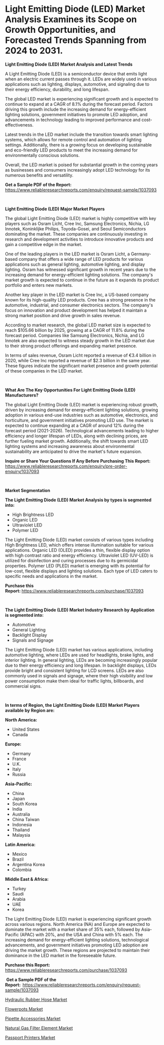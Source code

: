 <p><h1>Light Emitting Diode (LED) Market Analysis Examines its Scope on Growth Opportunities, and Forecasted Trends Spanning from 2024 to 2031.</h1></p><p><strong>Light Emitting Diode (LED) Market Analysis and Latest Trends</strong></p>
<p><p>A Light Emitting Diode (LED) is a semiconductor device that emits light when an electric current passes through it. LEDs are widely used in various applications such as lighting, displays, automotive, and signaling due to their energy efficiency, durability, and long lifespan.</p><p>The global LED market is experiencing significant growth and is expected to continue to expand at a CAGR of 8.1% during the forecast period. Factors driving this growth include the increasing demand for energy-efficient lighting solutions, government initiatives to promote LED adoption, and advancements in technology leading to improved performance and cost-effectiveness.</p><p>Latest trends in the LED market include the transition towards smart lighting systems, which allows for remote control and automation of lighting settings. Additionally, there is a growing focus on developing sustainable and eco-friendly LED products to meet the increasing demand for environmentally conscious solutions.</p><p>Overall, the LED market is poised for substantial growth in the coming years as businesses and consumers increasingly adopt LED technology for its numerous benefits and versatility.</p></p>
<p><strong>Get a Sample PDF of the Report:&nbsp;</strong> <a href="https://www.reliableresearchreports.com/enquiry/request-sample/1037093">https://www.reliableresearchreports.com/enquiry/request-sample/1037093</a></p>
<p>&nbsp;</p>
<p><strong>Light Emitting Diode (LED) Major Market Players</strong></p>
<p><p>The global Light Emitting Diode (LED) market is highly competitive with key players such as Osram Licht, Cree Inc, Samsung Electronics, Nichia, LG Innotek, Koninklijke Philips, Toyoda-Gosei, and Seoul Semiconductors dominating the market. These companies are continuously investing in research and development activities to introduce innovative products and gain a competitive edge in the market.</p><p>One of the leading players in the LED market is Osram Licht, a Germany-based company that offers a wide range of LED products for various applications such as general lighting, automotive lighting, and display lighting. Osram has witnessed significant growth in recent years due to the increasing demand for energy-efficient lighting solutions. The company's market growth is expected to continue in the future as it expands its product portfolio and enters new markets.</p><p>Another key player in the LED market is Cree Inc, a US-based company known for its high-quality LED products. Cree has a strong presence in the automotive, industrial, and consumer electronics sectors. The company's focus on innovation and product development has helped it maintain a strong market position and drive growth in sales revenue.</p><p>According to market research, the global LED market size is expected to reach $105.66 billion by 2025, growing at a CAGR of 11.8% during the forecast period. Companies like Samsung Electronics, Nichia, and LG Innotek are also expected to witness steady growth in the LED market due to their strong product offerings and expanding market presence.</p><p>In terms of sales revenue, Osram Licht reported a revenue of €3.4 billion in 2020, while Cree Inc reported a revenue of $2.3 billion in the same year. These figures indicate the significant market presence and growth potential of these companies in the LED market.</p></p>
<p>&nbsp;</p>
<p><strong>What Are The Key Opportunities For Light Emitting Diode (LED) Manufacturers?</strong></p>
<p><p>The global Light Emitting Diode (LED) market is experiencing robust growth, driven by increasing demand for energy-efficient lighting solutions, growing adoption in various end-use industries such as automotive, electronics, and horticulture, and government initiatives promoting LED use. The market is expected to continue expanding at a CAGR of around 12% during the forecast period (2021-2026). Technological advancements leading to higher efficiency and longer lifespan of LEDs, along with declining prices, are further fueling market growth. Additionally, the shift towards smart LED lighting systems and increasing awareness about environmental sustainability are anticipated to drive the market's future expansion.</p></p>
<p><strong>Inquire or Share Your Questions If Any Before Purchasing This Report:</strong> <a href="https://www.reliableresearchreports.com/enquiry/pre-order-enquiry/1037093">https://www.reliableresearchreports.com/enquiry/pre-order-enquiry/1037093</a></p>
<p>&nbsp;</p>
<p><strong>Market Segmentation</strong></p>
<p><strong>The Light Emitting Diode (LED) Market Analysis by types is segmented into:</strong></p>
<p><ul><li>High Brightness LED</li><li>Organic LED</li><li>Ultraviolet LED</li><li>Polymer LED</li></ul></p>
<p><p>The Light Emitting Diode (LED) market consists of various types including High Brightness LED, which offers intense illumination suitable for various applications. Organic LED (OLED) provides a thin, flexible display option with high contrast ratio and energy efficiency. Ultraviolet LED (UV-LED) is utilized for disinfection and curing processes due to its germicidal properties. Polymer LED (PLED) market is emerging with its potential for low-cost, flexible displays and lighting solutions. Each type of LED caters to specific needs and applications in the market.</p></p>
<p><strong>Purchase this Report:&nbsp;</strong><a href="https://www.reliableresearchreports.com/purchase/1037093">https://www.reliableresearchreports.com/purchase/1037093</a></p>
<p>&nbsp;</p>
<p><strong>The Light Emitting Diode (LED) Market Industry Research by Application is segmented into:</strong></p>
<p><ul><li>Automotive</li><li>General Lighting</li><li>Backlight Display</li><li>Signals and Signage</li></ul></p>
<p><p>The Light Emitting Diode (LED) market has various applications, including automotive lighting, where LEDs are used for headlights, brake lights, and interior lighting. In general lighting, LEDs are becoming increasingly popular due to their energy efficiency and long lifespan. In backlight displays, LEDs provide bright and consistent lighting for LCD screens. LEDs are also commonly used in signals and signage, where their high visibility and low power consumption make them ideal for traffic lights, billboards, and commercial signs.</p></p>
<p>&nbsp;</p>
<p><strong>In terms of Region, the Light Emitting Diode (LED) Market Players available by Region are:</strong></p>
<p>
    <p> <strong> North America: </strong>
        <ul>
            <li>United States</li>
            <li>Canada</li>
        </ul>
        </p> 
    <p> <strong> Europe: </strong>
        <ul>
            <li>Germany</li>
            <li>France</li>
            <li>U.K.</li>
            <li>Italy</li>
            <li>Russia</li>
        </ul>
        </p> 
    <p> <strong> Asia-Pacific: </strong>
        <ul>
            <li>China</li>
            <li>Japan</li>
            <li>South Korea</li>
            <li>India</li>
            <li>Australia</li>
            <li>China Taiwan</li>
            <li>Indonesia</li>
            <li>Thailand</li>
            <li>Malaysia</li>
        </ul>
        </p> 
    <p> <strong> Latin America: </strong>
        <ul>
            <li>Mexico</li>
            <li>Brazil</li>
            <li>Argentina Korea</li>
            <li>Colombia</li>
        </ul>
        </p> 
    <p> <strong> Middle East & Africa: </strong>
        <ul>
            <li>Turkey</li>
            <li>Saudi</li>
            <li>Arabia</li>
            <li>UAE</li>
            <li>Korea</li>
        </ul>
    </p>
    </p>
<p><p>The Light Emitting Diode (LED) market is experiencing significant growth across various regions. North America (NA) and Europe are expected to dominate the market with a market share of 35% each, followed by Asia-Pacific (APAC) with 20%, and the USA and China with 5% each. The increasing demand for energy-efficient lighting solutions, technological advancements, and government initiatives promoting LED adoption are driving the market growth. These regions are projected to maintain their dominance in the LED market in the foreseeable future.</p></p>
<p><strong>Purchase this Report: </strong><a href="https://www.reliableresearchreports.com/purchase/1037093">https://www.reliableresearchreports.com/purchase/1037093</a></p>
<p>&nbsp;<strong>Get a Sample PDF of the Report:&nbsp;&nbsp;</strong><a href="https://www.reliableresearchreports.com/enquiry/request-sample/1037093">https://www.reliableresearchreports.com/enquiry/request-sample/1037093</a></p>
<p><strong></strong></p>
<p><p><a href="https://medium.com/@chiragreportprime1/hydraulic-rubber-hose-market-size-cagr-trends-2024-2030-463230db8763">Hydraulic Rubber Hose Market</a></p><p><a href="https://medium.com/@chiragreportprime1/flowerpots-market-report-reveals-the-latest-trends-and-growth-opportunities-of-this-market-de05ec8d6ad6">Flowerpots Market</a></p><p><a href="https://medium.com/@chiragreportprime1/analyzing-pipette-accessories-market-global-industry-perspective-and-forecast-2024-to-2031-a2748f4a0d11">Pipette Accessories Market</a></p><p><a href="https://medium.com/@vrahul.reportprime/natural-gas-filter-element-market-insights-into-market-cagr-market-trends-and-growth-strategies-f57b7098b947">Natural Gas Filter Element Market</a></p><p><a href="https://medium.com/@chiragreportprime1/passport-printers-market-analysis-its-cagr-market-segmentation-and-global-industry-overview-d1372d0273a1">Passport Printers Market</a></p></p>